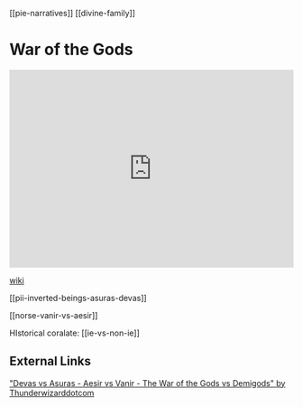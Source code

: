 [[pie-narratives]]
[[divine-family]]

# War of the Gods

<iframe width="100%" height="350" frameborder="0" allow="accelerometer; autoplay; clipboard-write; encrypted-media; gyroscope; picture-in-picture" allowfullscreen src="https://en.wikipedia.org/wiki/Proto-Indo-European-mythology#War-of-the-foundation"></iframe>

[wiki](https://en.wikipedia.org/wiki/Proto-Indo-European-mythology#War-of-the-foundation)


[[pii-inverted-beings-asuras-devas]]

[[norse-vanir-vs-aesir]]



HIstorical coralate: [[ie-vs-non-ie]]

## External Links
["Devas vs Asuras - Aesir vs Vanir - The War of the Gods vs Demigods" by Thunderwizarddotcom](https://www.youtube.com/watch?v=RjxRhkDtw8o)